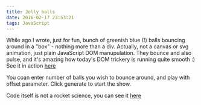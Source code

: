 ```yaml
---
title: Jolly balls
date: 2016-02-17 23:53:21
tags: JavaScript
---
```


While ago I wrote, just for fun, bunch of greenish blue (!) balls bouncing around in a "box" - nothing more than a div. Actually, not a canvas or svg animation, just plain JavaScript DOM manupulation. They bounce and also pulse, and it's amazing how today's DOM trickery is running quite smooth :)
See it in action [here][1]

You coan enter number of balls you wish to bounce around, and play with offset parameter. Click generate to start the show.

Code itself is not a rocket science, you can see it [here][2]

[1]: http://www.nenadpantic.com/static/javascript_experiments/jolly_balls/

[2]: https://github.com/NenadP/javascript_experiments/blob/master/jolly_balls/scripts/index.js